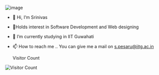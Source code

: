 ![image](https://user-images.githubusercontent.com/68778119/121076762-67a8de80-c7f4-11eb-94a8-defdd9ecef74.png)
- 👋 Hi, I’m Srinivas
- 👀Holds interest in Software Development and Web designing
- 🌱 I’m currently studying in IIT Guwahati 
- 📫 How to reach me .. You can give me a mail on s.pesaru@iitg.ac.in


     Visitor Count 
     
 ![Visitor Count](https://profile-counter.glitch.me/{Srii07}/count.svg)


<!--
**Srii07/Srii07** is a ✨ _special_ ✨ repository because its `README.md` (this file) appears on your GitHub profile.

Here are some ideas to get you started:

- 🔭 I’m currently working on ...
- 🌱 I’m currently learning ...
- 👯 I’m looking to collaborate on ...
- 🤔 I’m looking for help with ...
- 💬 Ask me about ...
- 📫 How to reach me: ...
- 😄 Pronouns: ...
- ⚡ Fun fact: ...
-->
